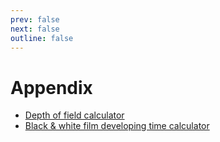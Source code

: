 ```yaml
---
prev: false
next: false
outline: false
---
```


# Appendix

- [Depth of field calculator](/appendix/depth-of-field-calculator)
- [Black & white film developing time calculator](/appendix/black-and-white-film-developing-time-calculator)

